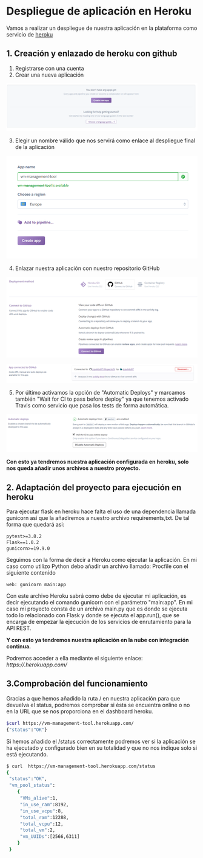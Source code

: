 # Despliegue de aplicación en Heroku

Vamos a realizar un despliegue de nuestra aplicación en la plataforma como servicio de [heroku](https://www.heroku.com/)

## 1. Creación y enlazado de heroku con github

1. Registrarse con una cuenta
2. Crear una nueva aplicación

![1541355682840](img\1541355682840.png)

3. Elegir un nombre válido que nos servirá como enlace al despliegue final de la aplicación

![1541355756485](img\1541355756485.png)

4. Enlazar nuestra aplicación con nuestro repositorio GitHub

![1541355799125](img\1541355799125.png)

![1541355860801](img\1541355860801.png)

5. Por último activamos la opción de "Automatic Deploys" y marcamos también "Wait for CI to pass before deploy" ya que tenemos activado Travis como servicio que pasa los tests de forma automática.

![1541355952180](img\1541355952180.png)

**Con esto ya tendremos nuestra aplicación configurada en heroku, solo nos queda añadir unos archivos a nuestro proyecto.**



## 2. Adaptación del proyecto para ejecución en heroku

Para ejecutar flask en heroku hace falta el uso de una dependencia llamada gunicorn así que la añadiremos a nuestro archivo requirements,txt. De tal forma que quedará asi:

```
pytest>=3.8.2
Flask==1.0.2
gunicorn>=19.9.0
```

Seguimos con la forma de decir a Heroku como ejecutar la aplicación. En mi caso como utilizo Python debo añadir un archivo llamado: Procfile con el siguiente contenido

```
web: gunicorn main:app
```

Con este archivo Heroku sabrá como debe de ejecutar mi aplicación, es decir ejecutando el comando gunicorn con el parámetro "main:app". En mi caso mi proyecto consta de un archivo main.py que es donde se ejecuta todo lo relacionado con Flask y donde se ejecuta el app.run(), que se encarga de empezar la ejecución de los servicios de enrutamiento para la API REST.

**Y con esto ya tendremos nuestra aplicación en la nube con integración continua.**

Podremos acceder a ella mediante el siguiente enlace: *https://<nombre-de-la-app>.herokuapp.com/*

## 3.Comprobación del funcionamiento

Gracias a que hemos añadido la ruta / en nuestra aplicación para que devuelva el status, podremos comprobar si ésta se encuentra online o no en la URL que se nos proporciona en el dashboard heroku.

```bash
$curl https://vm-management-tool.herokuapp.com/
{"status":"OK"}
```

Si hemos añadido el /status correctamente podremos ver si la aplicación se ha ejecutado y configurado bien en su totalidad y que no nos indique solo si está ejecutando.

```bash
$ curl  https://vm-management-tool.herokuapp.com/status
{
 "status":"OK",
 "vm_pool_status":
    {
     "VMs_alive":1,
     "in_use_ram":8192,
     "in_use_vcpu":8,
     "total_ram":12288,
     "total_vcpu":12,
     "total_vm":2,
     "vm_UUIDs":[2566,6311]
    }
 }

```

